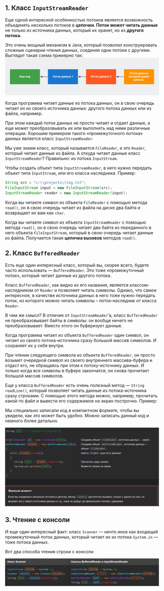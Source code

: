 ## 1. Класс `InputStreamReader`

Еще одной интересной особенностью потоков является возможность объединять несколько потоков в **цепочки. Поток может читать данные** не только из источника данных, который их хранит, но из **другого потока.**

Это очень мощный механизм в Java, который позволил конструировать сложные сценарии чтения данных, соединяя одни потоки с другими. Выглядит такая схема примерно так:
![Pasted image 20231017205421.png](..%2Fimg%2Flevel16%2FPasted%20image%2020231017205421.png)

Когда программа читает данные из потока данных, он в свою очередь читает их из своего источника данных: другого потока данных или из файла, например.

При этом каждый поток данных не просто читает и отдает данные, а еще может преобразовывать их или выполнять над ними различные операции. Хорошим примером такого «промежуточного потока» данных является класс `InputStreamReader`.

Мы уже знаем класс, который называется `FileReader`, и это `Reader`, который читает данные из файла. А откуда читает данные класс `InputStreamReader`? Правильно: из потока `InputStream`.

Чтобы создать объект типа `InputStreamReader`, в него нужно передать объект типа `InputStream`, или его класса наследника. Пример:

```java
String src = "c:\\projects\\log.txt";
FileInputStream input = new FileInputStream(src);
InputStreamReader reader = new InputStreamReader(input);
```

Когда вы читаете символ из объекта `FileReader` с помощью метода `read()`, он в свою очередь читает из файла на диске два байта и возвращает их вам как `char`.

Когда вы читаете символ из объекта `InputStreamReader` с помощью метода `read()`, он в свою очередь читает два байта из переданного в него объекта `FileInputStream`, который в свою очередь читает данные из файла. Получается такая **цепочка вызовов** методов `read()`.

## 2. Класс `BufferedReader`

Есть еще один интересный класс, который вы, скорее всего, будете часто использовать — `BufferedReader`. Это тоже «промежуточный поток», который читает данные из другого потока.

Класс `BufferedReader`, как видно из его названия, является классом-наследником от `Reader` и позволяет читать символы. Однако, что самое интересное, в качестве источника данных в него тоже нужно передать поток, из которого можно читать символы – поток-наследник от класса `Reader`.

В чем же смысл? В отличие от `InputStreamReader`’а, класс `BufferedReader` не преобразовывает байты в символы: он вообще ничего не преобразовывает. Вместо этого он буферизует данные.

Когда программа читает из объекта `BufferedReader` один символ, он читает из своего потока-источника сразу большой массив символов. И сохраняет их у себя внутри.

При чтении следующего символа из объекта `BufferedReader`, он просто возьмет очередной символ из своего внутреннего массива-буфера и отдаст его, не обращаясь при этом к потоку-источнику данных. И только когда все символы в буфере закончатся, он снова прочитает большой массив символов.

Еще у класса `BufferedReader` есть очень полезный метод — `String readLine()`, который позволяет читать данные из потока-источника сразу строками. С помощью этого метода можно, например, прочитать какой-то файл и вывести его содержимое на экран построчно. Пример:

Мы специально записали код в компактном формате, чтобы вы увидели, как это может быть удобно. Можно записать данный код и немного более детально.

![Pasted image 20231017210339.png](..%2Fimg%2Flevel16%2FPasted%20image%2020231017210339.png)

## 3. Чтение с консоли

И еще один интересный факт: класс `Scanner` — ничто иное как входящий промежуточный поток данных, который читает их из потока `System.in` — тоже потока данных.

Вот два способа чтения строки с консоли:

![Pasted image 20231017210412.png](..%2Fimg%2Flevel16%2FPasted%20image%2020231017210412.png)